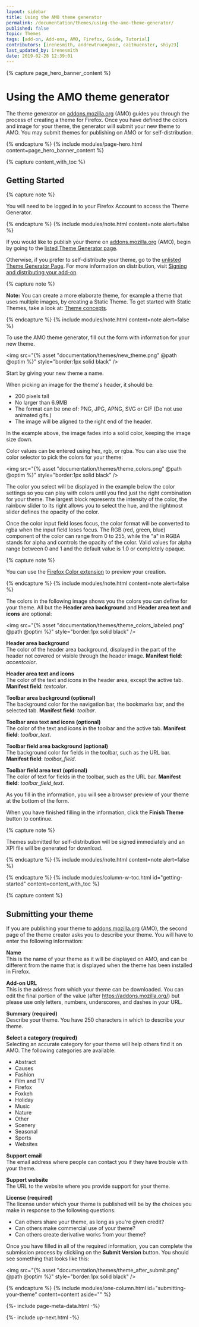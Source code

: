 ```yaml
---
layout: sidebar
title: Using the AMO theme generator
permalink: /documentation/themes/using-the-amo-theme-generator/
published: false
topic: Themes
tags: [add-on, Add-ons, AMO, Firefox, Guide, Tutorial]
contributors: [irenesmith, andrewtruongmoz, caitmuenster, shiy23]
last_updated_by: irenesmith
date: 2019-02-28 12:39:01
---
```


<!-- Page Hero Banner -->

{% capture page_hero_banner_content %}

# Using the AMO theme generator

The theme generator on [addons.mozilla.org](https://addons.mozilla.org) (AMO) guides you through the process of creating a theme for Firefox. Once you have defined the colors and image for your theme, the generator will submit your new theme to AMO. You may submit themes for publishing on AMO or for self-distribution.

{% endcapture %}
{% include modules/page-hero.html
    content=page_hero_banner_content
%}

<!-- Content with Table of Contents Module -->

{% capture content_with_toc %}

## Getting Started

{% capture note %}

You will need to be logged in to your Firefox Account to access the Theme Generator.

{% endcapture %}
{% include modules/note.html
    content=note
    alert=false
%}

If you would like to publish your theme on [addons.mozilla.org](https://addons.mozilla.org) (AMO), begin by going to the [listed Theme Generator page](https://addons.mozilla.org/en-US/developers/addon/submit/wizard-listed).

Otherwise, if you prefer to self-distribute your theme, go to the [unlisted Theme Generator Page](https://addons.mozilla.org/en-US/developers/addon/submit/wizard-unlisted). For more information on distribution, visit [Signing and distributing your add-on](/documentation/publish/signing-and-distribution-overview/).

{% capture note %}

**Note:** You can create a more elaborate theme, for example a theme that uses multiple images, by creating a Static Theme. To get started with Static Themes, take a look at: [Theme concepts](/documentation/publish/theme-concepts).

{% endcapture %}
{% include modules/note.html
    content=note
    alert=false
%}

To use the AMO theme generator, fill out the form with information for your new theme.

<img src="{% asset "documentation/themes/new_theme.png" @path @optim %}" style="border:1px solid black" />

Start by giving your new theme a name.

When picking an image for the theme's header, it should be:

- 200 pixels tall
- No larger than 6.9MB
- The format can be one of: PNG, JPG, APNG, SVG or GIF (Do not use animated gifs.)
- The image will be aligned to the right end of the header.

In the example above, the image fades into a solid color, keeping the image size down.

Color values can be entered using hex, rgb, or rgba. You can also use the color selector to pick the colors for your theme:

<img src="{% asset "documentation/themes/theme_colors.png" @path @optim %}" style="border:1px solid black" />

The color you select will be displayed in the example below the color settings so you can play with colors until you find just the right combination for your theme. The largest block represents the intensity of the color, the rainbow slider to its right allows you to select the hue, and the rightmost slider defines the opacity of the color.

Once the color input field loses focus, the color format will be converted to rgba when the input field loses focus. The RGB (red, green, blue) component of the color can range from 0 to 255, while the "a" in RGBA stands for alpha and controls the opacity of the color. Valid values for alpha range between 0 and 1 and the default value is 1.0 or completely opaque.

{% capture note %}

You can use the [Firefox Color extension](https://color.firefox.com/) to preview your creation.

{% endcapture %}
{% include modules/note.html
    content=note
    alert=false
%}

The colors in the following image shows you the colors you can define for your theme. All but the **Header area background** and **Header area text and icons** are optional:

<img src="{% asset "documentation/themes/theme_colors_labeled.png" @path @optim %}" style="border:1px solid black" />

**Header area background** <br/>
The color of the header area background, displayed in the part of the header not covered or visible through the header image. **Manifest field**: _accentcolor_.

**Header area text and icons** <br/>
The color of the text and icons in the header area, except the active tab. **Manifest field**: _textcolor_.

**Toolbar area background (optional)** <br/>
The background color for the navigation bar, the bookmarks bar, and the selected tab. **Manifest field**: _toolbar_.

**Toolbar area text and icons (optional)** <br/>
The color of the text and icons in the toolbar and the active tab. **Manifest field**: _toolbar_text_.

**Toolbar field area background (optional)** <br/>
The background color for fields in the toolbar, such as the URL bar. **Manifest field**: _toolbar_field_.

**Toolbar field area text (optional)** <br/>
The color of text for fields in the toolbar, such as the URL bar. **Manifest field**: _toolbar_field_text_.

As you fill in the information, you will see a browser preview of your theme at the bottom of the form.

When you have finished filling in the information, click the **Finish Theme** button to continue.

{% capture note %}

Themes submitted for self-distribution will be signed immediately and an XPI file will be generated for download.

{% endcapture %}
{% include modules/note.html
    content=note
    alert=false
%}

{% endcapture %}
{% include modules/column-w-toc.html
  id="getting-started"
  content=content_with_toc
%}

<!-- END: Content with Table of Contents -->
<!-- Single Column Body Module -->

{% capture content %}

## Submitting your theme

If you are publishing your theme to [addons.mozilla.org](https://addons.mozilla.org) (AMO), the second page of the theme creator asks you to describe your theme. You will have to enter the following information:

**Name** <br/>
This is the name of your theme as it will be displayed on AMO, and can be different from the name that is displayed when the theme has been installed in Firefox.

**Add-on URL** <br/>
This is the address from which your theme can be downloaded. You can edit the final portion of the value (after https://addons.mozilla.org/) but please use only letters, numbers, underscores, and dashes in your URL.

**Summary (required)** <br/>
Describe your theme. You have 250 characters in which to describe your theme.

**Select a category (required)** <br/>
Selecting an accurate category for your theme will help others find it on AMO. The following categories are available:

- Abstract
- Causes
- Fashion
- Film and TV
- Firefox
- Foxkeh
- Holiday
- Music
- Nature
- Other
- Scenery
- Seasonal
- Sports
- Websites

**Support email** <br/>
The email address where people can contact you if they have trouble with your theme.

**Support website** <br/>
The URL to the website where you provide support for your theme.

**License (required)** <br/>
The license under which your theme is published will be by the choices you make in response to the following questions:

- Can others share your theme, as long as you're given credit?
- Can others make commercial use of your theme?
- Can others create derivative works from your theme?

Once you have filled in all of the required information, you can complete the submission process by clickiing on the **Submit Version** button. You should see something that looks like this:

<img src="{% asset "documentation/themes/theme_after_submit.png" @path @optim %}" style="border:1px solid black" />

{% endcapture %}
{% include modules/one-column.html
  id="submitting-your-theme"
  content=content
  aside=""
%}

<!-- END: Single Column Body Module -->

<!-- Meta Data -->

{%- include page-meta-data.html -%}

<!-- END: Meta Data -->

<!-- Up Next -->

{%- include up-next.html -%}

<!-- END: Up Next -->
